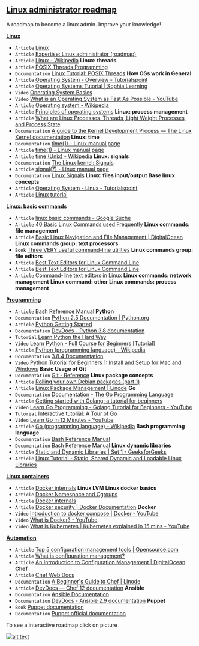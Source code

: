 ## [Linux administrator roadmap](https://infinite.education/view/linux_administrator)
A roadmap to become a linux admin. Improve your knowledge!

**[Linux](https://infinite.education/view/linux)**
* `Article` [Linux](https://en.wikipedia.org/wiki/Linux)
* `Article` [Expertise: Linux administrator (roadmap)](https://infinite.education/expertise/linux_administrator)
* `Article` [Linux - Wikipedia](https://en.wikipedia.org/wiki/Linux)
**Linux: threads**
* `Article` [POSIX Threads Programming](https://computing.llnl.gov/tutorials/pthreads/)
* `Documentation` [Linux Tutorial: POSIX Threads](https://www.cs.cmu.edu/afs/cs/academic/class/15492-f07/www/pthreads.html)
**How OSs work in General**
* `Article` [Operating System - Overview - Tutorialspoint](https://www.tutorialspoint.com/operating_system/os_overview.htm)
* `Article` [Operating Systems Tutorial | Sophia Learning](https://www.sophia.org/tutorials/operating-systems)
* `Video` [Operating System Basics](https://www.youtube.com/watch?v=9GDX-IyZ_C8&t=346s)
* `Video` [What is an Operating System as Fast As Possible - YouTube](https://www.youtube.com/watch?v=pVzRTmdd9j0)
* `Article` [Operating system - Wikipedia](https://en.wikipedia.org/wiki/Operating_system)
* `Article` [Principles of operating systems](http://www.toves.org/books/os/index.html)
**Linux: process management**
* `Article` [What are Linux Processes, Threads, Light Weight Processes, and Process State](https://www.thegeekstuff.com/2013/11/linux-process-and-threads/)
* `Documentation` [A guide to the Kernel Development Process &mdash; The Linux Kernel  documentation](https://www.kernel.org/doc/html/latest/process/development-process.html)
**Linux: time**
* `Documentation` [time(1) - Linux manual page](https://man7.org/linux/man-pages/man1/time.1.html)
* `Article` [time(1) - Linux manual page](https://man7.org/linux/man-pages/man1/time.1.html)
* `Article` [time (Unix) - Wikipedia](https://en.wikipedia.org/wiki/Time_(Unix))
**Linux: signals**
* `Documentation` [The Linux kernel: Signals](https://www.win.tue.nl/~aeb/linux/lk/lk-5.html)
* `Article` [signal(7) - Linux manual page](https://man7.org/linux/man-pages/man7/signal.7.html)
* `Documentation` [Linux Signals](https://linux.die.net/Bash-Beginners-Guide/sect_12_01.html)
**Linux: files input/output**
**Base linux concepts**
* `Article` [Operating System - Linux - Tutorialspoint](https://www.tutorialspoint.com/operating_system/os_linux.htm)
* `Article` [Linux tutorial](https://www.tldp.org/LDP/gs/node5.html)

**[Linux: basic commands](https://infinite.education/view/linux_basic_commands)**
* `Article` [linux basic commands - Google Suche](https://www.google.com/search?q=linux+basic+commands)
* `Article` [40 Basic Linux Commands used Frequently](https://linoxide.com/linux-command/essential-linux-basic-commands/)
**Linux commands: file management**
* `Article` [Basic Linux Navigation and File Management | DigitalOcean](https://www.digitalocean.com/community/tutorials/basic-linux-navigation-and-file-management)
**Linux commands group: text processors**
* `Book` [Three VERY useful command-line utilities](https://www-users.york.ac.uk/~mijp1/teaching/2nd_year_Comp_Lab/guides/grep_awk_sed.pdf)
**Linux commands group: file editors**
* `Article` [Best Text Editors for Linux Command Line](https://itsfoss.com/command-line-text-editors-linux/)
* `Article` [Best Text Editors for Linux Command Line](https://itsfoss.com/command-line-text-editors-linux/)
* `Article` [Command-line text editors in Linux](https://support.rackspace.com/how-to/command-line-text-editors-in-linux/)
**Linux commands: network management**
**Linux command: other**
**Linux commands: process management**

**[Programming](https://infinite.education/view/programming)**
* `Article` [Bash Reference Manual](https://www.gnu.org/software/bash/manual/bash.html)
**Python**
* `Documentation` [Python 2.5 Documentation | Python.org](https://www.python.org/doc/2.5/)
* `Article` [Python Getting Started](https://www.w3schools.com/python/python_getstarted.asp)
* `Documentation` [DevDocs - Python 3.8 documentation](https://devdocs.io/python~3.8/)
* `Tutorial` [Learn Python the Hard Way](https://learnpythonthehardway.org/)
* `Video` [Learn Python - Full Course for Beginners [Tutorial]](https://www.youtube.com/watch?v=rfscVS0vtbw)
* `Article` [Python (programming language) - Wikipedia](https://en.wikipedia.org/wiki/Python_(programming_language))
* `Documentation` [3.8.4 Documentation](https://docs.python.org/3/)
* `Video` [Python Tutorial for Beginners 1: Install and Setup for Mac and Windows](https://www.youtube.com/watch?v=YYXdXT2l-Gg&list=PL-osiE80TeTt2d9bfVyTiXJA-UTHn6WwU)
**Basic Usage of Git**
* `Documentation` [Git - Reference](https://git-scm.com/docs)
**Linux package concepts**
* `Article` [Rolling your own Debian packages (part 1)](https://debian-administration.org/article/336/Rolling_your_own_Debian_packages_part_1)
* `Article` [Linux Package Management | Linode](https://www.linode.com/docs/tools-reference/linux-package-management/)
**Go**
* `Documentation` [Documentation - The Go Programming Language](https://golang.org/doc/)
* `Article` [Getting started with Golang: a tutorial for beginners](https://www.educative.io/blog/golang-tutorial)
* `Video` [Learn Go Programming - Golang Tutorial for Beginners - YouTube](https://www.youtube.com/watch?v=YS4e4q9oBaU)
* `Tutorial` [Interactive tutorial: A Tour of Go](https://tour.golang.org/welcome/1)
* `Video` [Learn Go in 12 Minutes - YouTube](https://www.youtube.com/watch?v=C8LgvuEBraI)
* `Article` [Go (programming language) - Wikipedia](https://en.wikipedia.org/wiki/Go_(programming_language))
**Bash programming language**
* `Documentation` [Bash Reference Manual](https://www.gnu.org/savannah-checkouts/gnu/bash/manual/bash.html)
* `Documentation` [Bash Reference Manual](https://tiswww.case.edu/php/chet/bash/bashref.html)
**Linux dynamic libraries**
* `Article` [Static and Dynamic Libraries | Set 1 - GeeksforGeeks](https://www.geeksforgeeks.org/static-vs-dynamic-libraries/?fbclid=IwAR15Y81Df8V99xDx-UGRirIlL_SjyCxoWT3tkcK3wIvtTkCU1pTiC3yXGaY)
* `Article` [Linux Tutorial - Static, Shared Dynamic and Loadable Linux Libraries](http://www.yolinux.com/TUTORIALS/LibraryArchives-StaticAndDynamic.html)

**[Linux containers](https://infinite.education/view/linux_containers)**
* `Article` [Docker internals](https://medium.com/@BeNitinAgarwal/understanding-the-docker-internals-7ccb052ce9fe)
**Linux LVM**
**Linux docker basics**
* `Article` [Docker Namespace and Cgroups](https://medium.com/@kasunmaduraeng/docker-namespace-and-cgroups-dece27c209c7)
* `Article` [Docker internals](https://medium.com/@BeNitinAgarwal/understanding-the-docker-internals-7ccb052ce9fe)
* `Article` [Docker security | Docker Documentation](https://docs.docker.com/engine/security/security/)
**Docker**
* `Video` [Introduction to docker compose | Docker - YouTube](https://www.youtube.com/watch?v=vQmk9moF8vw)
* `Video` [What is Docker? - YouTube](https://www.youtube.com/watch?v=u-YWtdbpEhQ)
* `Video` [What is Kubernetes | Kubernetes explained in 15 mins - YouTube](https://www.youtube.com/watch?v=VnvRFRk_51k)

**[Automation](https://infinite.education/view/automation)**
* `Article` [Top 5 configuration management tools | Opensource.com](https://opensource.com/article/18/12/configuration-management-tools)
* `Article` [What is configuration management?](https://www.redhat.com/en/topics/automation/what-is-configuration-management)
* `Article` [An Introduction to Configuration Management | DigitalOcean](https://www.digitalocean.com/community/tutorials/an-introduction-to-configuration-management)
**Chef**
* `Article` [Chef Web Docs](https://docs.chef.io/)
* `Documentation` [A Beginner's Guide to Chef | Linode](https://www.linode.com/docs/applications/configuration-management/beginners-guide-chef/)
* `Article` [DevDocs &mdash; Chef 12 documentation](https://devdocs.io/chef~12/)
**Ansible**
* `Documentation` [Ansible Documentation](https://docs.ansible.com/)
* `Documentation` [DevDocs - Ansible 2.9 documentation](https://devdocs.io/ansible/)
**Puppet**
* `Book` [Puppet documentation](http://pub.agrarix.net/OpenSource/Puppet/puppetmanual.pdf)
* `Documentation` [Puppet official documentation](https://puppet.com/docs/)

To see a interactive roadmap click on picture

[![alt text](https://raw.githubusercontent.com/infinite-education/linux-admin-roadmap/main/Linux-administrator.png)](https://infinite.education/expertise/linux_administrator)


